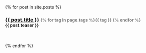 <ul>
  {% for post in site.posts %}
    <h3>
    <a href="{{ post.url }}">{{ post.title }}</a> <small style="color: grey;">{% for tag in page.tags %}<span>{{ tag }} </span>{% endfor %}</small>
    <br>
    <small>{{ post.teaser }}</small>
    </h3>
    <br><br>
  {% endfor %}
</ul>
